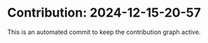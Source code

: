 # Contribution: 2024-12-15-20-57
This is an automated commit to keep the contribution graph active.
